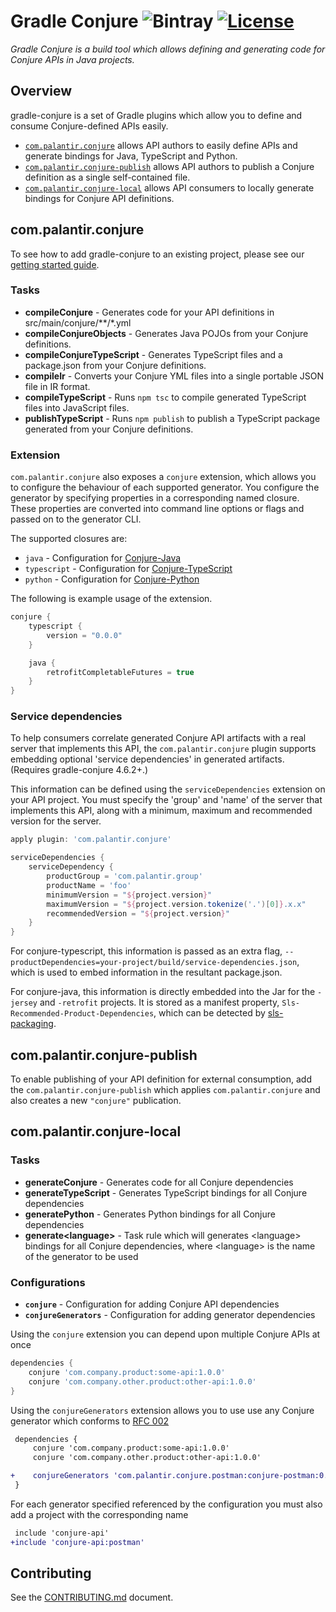 # Gradle Conjure ![Bintray](https://img.shields.io/bintray/v/palantir/releases/gradle-conjure.svg) [![License](https://img.shields.io/badge/License-Apache%202.0-lightgrey.svg)](https://opensource.org/licenses/Apache-2.0)

_Gradle Conjure is a build tool which allows defining and generating code for Conjure APIs in Java projects._

## Overview

gradle-conjure is a set of Gradle plugins which allow you to define and consume Conjure-defined APIs easily.

- [`com.palantir.conjure`](#compalantirconjure) allows API authors to easily define APIs and generate bindings for Java, TypeScript and Python.
- [`com.palantir.conjure-publish`](#compalantirconjure-publish) allows API authors to publish a Conjure definition as a single self-contained file.
- [`com.palantir.conjure-local`](#compalantirconjure-local) allows API consumers to locally generate bindings for Conjure API definitions.

## com.palantir.conjure

To see how to add gradle-conjure to an existing project, please see our [getting started guide][].

### Tasks

- **compileConjure** - Generates code for your API definitions in src/main/conjure/**/*.yml
- **compileConjureObjects** - Generates Java POJOs from your Conjure definitions.
- **compileConjureTypeScript** - Generates TypeScript files and a package.json from your Conjure definitions.
- **compileIr** - Converts your Conjure YML files into a single portable JSON file in IR format.
- **compileTypeScript** - Runs `npm tsc` to compile generated TypeScript files into JavaScript files.
- **publishTypeScript** - Runs `npm publish` to publish a TypeScript package generated from your Conjure definitions.

### Extension

`com.palantir.conjure` also exposes a `conjure` extension, which allows you to configure the behaviour of each supported
generator. You configure the generator by specifying properties in a corresponding named closure. These properties
are converted into command line options or flags and passed on to the generator CLI.

The supported closures are:
- `java` - Configuration for [Conjure-Java][]
- `typescript` - Configuration for [Conjure-TypeScript][]
- `python` - Configuration for [Conjure-Python][]

The following is example usage of the extension.

```groovy
conjure {
    typescript {
        version = "0.0.0"
    }

    java {
        retrofitCompletableFutures = true
    }
}
```

### Service dependencies

To help consumers correlate generated Conjure API artifacts with a real server that implements this API, the `com.palantir.conjure` plugin supports embedding optional 'service dependencies' in generated artifacts. (Requires gradle-conjure 4.6.2+.)

This information can be defined using the `serviceDependencies` extension on your API project. You must specify the 'group' and 'name' of the server that implements this API, along with a minimum, maximum and recommended version for the server.

```gradle
apply plugin: 'com.palantir.conjure'

serviceDependencies {
    serviceDependency {
        productGroup = 'com.palantir.group'
        productName = 'foo'
        minimumVersion = "${project.version}"
        maximumVersion = "${project.version.tokenize('.')[0]}.x.x"
        recommendedVersion = "${project.version}"
    }
}
```

For conjure-typescript, this information is passed as an extra flag, `--productDependencies=your-project/build/service-dependencies.json`, which is used to embed information in the resultant package.json.

For conjure-java, this information is directly embedded into the Jar for the `-jersey` and `-retrofit` projects.  It is stored as a manifest property, `Sls-Recommended-Product-Dependencies`, which can be detected by [sls-packaging](https://github.com/palantir/sls-packaging).


## com.palantir.conjure-publish
To enable publishing of your API definition for external consumption, add the `com.palantir.conjure-publish` which applies `com.palantir.conjure` and also creates a new `"conjure"` publication.


## com.palantir.conjure-local

### Tasks

- **generateConjure** - Generates code for all Conjure dependencies
- **generateTypeScript** - Generates TypeScript bindings for all Conjure dependencies
- **generatePython** - Generates Python bindings for all Conjure dependencies
- **generate\<language\>** - Task rule which will generates \<language> bindings for all Conjure dependencies, where \<language\> is the name of the generator to be used

### Configurations

- **`conjure`** - Configuration for adding Conjure API dependencies
- **`conjureGenerators`** - Configuration for adding generator dependencies

Using the `conjure` extension you can depend upon multiple Conjure APIs at once
```gradle
dependencies {
    conjure 'com.company.product:some-api:1.0.0'
    conjure 'com.company.other.product:other-api:1.0.0'
}
```

Using the `conjureGenerators` extension allows you to use use any Conjure generator which conforms to [RFC 002][]

```diff
 dependencies {
     conjure 'com.company.product:some-api:1.0.0'
     conjure 'com.company.other.product:other-api:1.0.0'

+    conjureGenerators 'com.palantir.conjure.postman:conjure-postman:0.1.0'
 }
```

For each generator specified referenced by the configuration you must also add a project with the corresponding name
```diff
 include 'conjure-api'
+include 'conjure-api:postman'
```

## Contributing

See the [CONTRIBUTING.md](./CONTRIBUTING.md) document.

[getting started guide]: https://github.com/palantir/conjure/blob/develop/docs/getting_started.md
[RFC 002]: https://github.com/palantir/conjure/blob/develop/docs/rfc/002-contract-for-conjure-generators.md
[Conjure Source Files Specification]: https://github.com/palantir/conjure/blob/develop/docs/spec/source_files.md
[Conjure-Java]: https://github.com/palantir/conjure-java
[Conjure-TypeScript]: https://github.com/palantir/conjure-typescript
[Conjure-Python]: https://github.com/palantir/conjure-python
